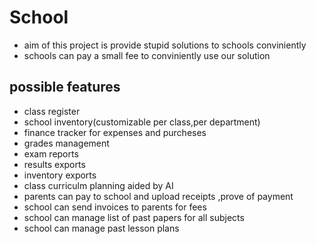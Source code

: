 # School

- aim of this project is provide stupid solutions to schools conviniently
- schools can pay a small fee to conviniently use our solution


## possible features
- class register
- school inventory(customizable per class,per department)
- finance tracker for expenses and purcheses
- grades management
- exam reports
- results exports
- inventory exports
- class curriculm planning aided by AI 
- parents can pay to school and upload receipts ,prove of payment
- school can send invoices to parents for fees
- school can manage list of past papers for all subjects
- school can manage past lesson plans